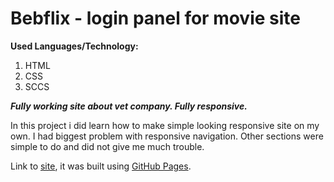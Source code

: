 # Bebflix - login panel for movie site

**Used Languages/Technology:**

1. HTML
2. CSS
3. SCCS

***Fully working site about vet company. Fully responsive.***

In this project i did learn how to make simple looking responsive site on my own. I had biggest problem with  responsive navigation. Other sections were simple to do and did not give me much trouble.

Link to [site](https://ludzikk.github.io/Animal-Paradise/), it was built using [GitHub Pages](https://pages.github.com/).
